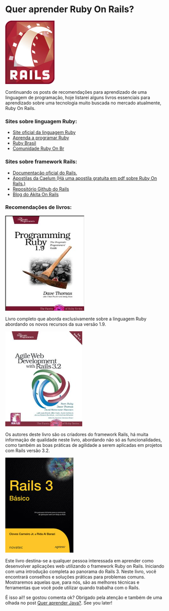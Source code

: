 # Quer aprender Ruby On Rails?

![Quer aprender com Ruby on Rails?](../images/rails-logo.jpg "Quer aprender com Ruby on Rails?")

Continuando os posts de recomendações para aprendizado de uma linguagem de programação, hoje listarei alguns livros essenciais para aprendizado sobre uma tecnologia muito buscada no mercado atualmente, Ruby On Rails.

### Sites sobre linguagem Ruby:

*   [Site oficial da linguagem Ruby](http://www.ruby-lang.org/pt/)
*   [Aprenda a programar Ruby](http://aprendaaprogramar.rubyonrails.com.br/)
*   [Ruby Brasil](http://ruby-br.org/)
*   [Comunidade Ruby On Br](http://www.rubyonbr.org/)

### Sites sobre framework Rails:

*   [Documentação oficial do Rails.](http://rubyonrails.org/documentation)
*   [Apostilas da Caelum (Há uma apostila gratuita em pdf sobre Ruby On Rails.)](http://www.caelum.com.br/apostilas/)
*   [Repositório Github do Rails](https://github.com/rails/rails)
*   [Blog do Akita On Rails](http://akitaonrails.com/)

### Recomendações de livros:

[![Programming Ruby 1.9 Book](../images/programming-ruby-1.9.jpg)](http://www.amazon.com/gp/product/1934356085/)

Livro completo que aborda exclusivamente sobre a linguagem Ruby abordando os novos recursos da sua versão 1.9.

[![Agile Web Development with Rails 3.2](../images/agile-web-development-rails-3.2.jpg)](http://www.amazon.com/Agile-Development-Rails-Pragmatic-Programmers/dp/1934356549/)

Os autores deste livro são os criadores do framework Rails, há muita informação de qualidade neste livro, abordando não só as funcionalidades, como também as boas práticas de agilidade a serem aplicadas em projetos com Rails versão 3.2.

[![Rails 3 Básico](../images/rails-3-basico.jpg)](http://www.novatec.com.br/livros/rails3basico/)

Este livro destina-se a qualquer pessoa interessada em aprender como desenvolver aplicações web utilizando o framework Ruby on Rails. Iniciando com uma introdução completa ao panorama do Rails 3\. Neste livro, você encontrará conselhos e soluções práticas para problemas comuns. Mostraremos aquelas que, para nós, são as melhores técnicas e ferramentas que você pode utilizar quando trabalha com o Rails.

É isso ai!! se gostou comenta ok? Obrigado pela atenção e também de uma olhada no post [Quer aprender Java?](../quer-aprender-java/ "Quer aprender Java?"). See you later!